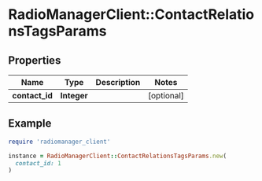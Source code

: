 # RadioManagerClient::ContactRelationsTagsParams

## Properties

| Name | Type | Description | Notes |
| ---- | ---- | ----------- | ----- |
| **contact_id** | **Integer** |  | [optional] |

## Example

```ruby
require 'radiomanager_client'

instance = RadioManagerClient::ContactRelationsTagsParams.new(
  contact_id: 1
)
```


